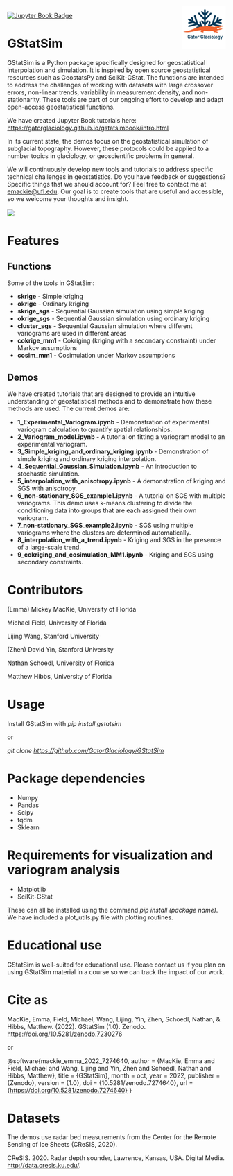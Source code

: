 <img src ="/images/GatorGlaciologyLogo-01.jpg" width="100" align = "right">

[![Jupyter Book Badge](https://jupyterbook.org/badge.svg)](<https://gatorglaciology.github.io/gstatsimbook/intro.html>)


# GStatSim
GStatSim is a Python package specifically designed for geostatistical interpolation and simulation. It is inspired by open source geostatistical resources such as GeostatsPy and SciKit-GStat. The functions are intended to address the challenges of working with datasets with large crossover errors, non-linear trends, variability in measurement density, and non-stationarity. These tools are part of our ongoing effort to develop and adapt open-access geostatistical functions.

We have created Jupyter Book tutorials here: https://gatorglaciology.github.io/gstatsimbook/intro.html

In its current state, the demos focus on the geostatistical simulation of subglacial topography. However, these protocols could be applied to a number topics in glaciology, or geoscientific problems in general.

We will continuously develop new tools and tutorials to address specific technical challenges in geostatistics. Do you have feedback or suggestions? Specific things that we should account for? Feel free to contact me at emackie@ufl.edu. Our goal is to create tools that are useful and accessible, so we welcome your thoughts and insight.

<img src ="/images/GStat-sim_master_figure.png" align = "center">

# Features

## Functions
Some of the tools in GStatSim:

* **skrige** - Simple kriging
* **okrige** - Ordinary kriging
* **skrige_sgs** - Sequential Gaussian simulation using simple kriging
* **okrige_sgs** - Sequential Gaussian simulation using ordinary kriging
* **cluster_sgs** - Sequential Gaussian simulation where different variograms are used in different areas
* **cokrige_mm1** - Cokriging (kriging with a secondary constraint) under Markov assumptions 
* **cosim_mm1** - Cosimulation under Markov assumptions

## Demos
We have created tutorials that are designed to provide an intuitive understanding of geostatistical methods and to demonstrate how these methods are used. The current demos are:

* **1_Experimental_Variogram.ipynb** - Demonstration of experimental variogram calculation to quantify spatial relationships.
* **2_Variogram_model.ipynb** - A tutorial on fitting a variogram model to an experimental variogram.
* **3_Simple_kriging_and_ordinary_kriging.ipynb** - Demonstration of simple kriging and ordinary kriging interpolation.
* **4_Sequential_Gaussian_Simulation.ipynb** - An introduction to stochastic simulation.
* **5_interpolation_with_anisotropy.ipynb** - A demonstration of kriging and SGS with anisotropy.
* **6_non-stationary_SGS_example1.ipynb** - A tutorial on SGS with multiple variograms. This demo uses k-means clustering to divide the conditioning data into groups that are each assigned their own variogram.
* **7_non-stationary_SGS_example2.ipynb** - SGS using multiple variograms where the clusters are determined automatically.
* **8_interpolation_with_a_trend.ipynb** - Kriging and SGS in the presence of a large-scale trend.
* **9_cokriging_and_cosimulation_MM1.ipynb** - Kriging and SGS using secondary constraints.



# Contributors
(Emma) Mickey MacKie, University of Florida

Michael Field, University of Florida

Lijing Wang, Stanford University

(Zhen) David Yin, Stanford University

Nathan Schoedl, University of Florida

Matthew Hibbs, University of Florida

# Usage

Install GStatSim with *pip install gstatsim*

or

*git clone https://github.com/GatorGlaciology/GStatSim*



# Package dependencies
* Numpy
* Pandas
* Scipy
* tqdm
* Sklearn

# Requirements for visualization and variogram analysis
* Matplotlib
* SciKit-GStat

These can all be installed using the command *pip install (package name)*. We have included a plot_utils.py file with plotting routines.

# Educational use

GStatSim is well-suited for educational use. Please contact us if you plan on using GStatSim material in a course so we can track the impact of our work.

# Cite as

MacKie, Emma, Field, Michael, Wang, Lijing, Yin, Zhen, Schoedl, Nathan, & Hibbs, Matthew. (2022). GStatSim (1.0). Zenodo. https://doi.org/10.5281/zenodo.7230276

or

@software{mackie_emma_2022_7274640,
  author       = {MacKie, Emma and
                  Field, Michael and
                  Wang, Lijing and
                  Yin, Zhen and
                  Schoedl, Nathan and
                  Hibbs, Matthew},
  title        = {GStatSim},
  month        = oct,
  year         = 2022,
  publisher    = {Zenodo},
  version      = {1.0},
  doi          = {10.5281/zenodo.7274640},
  url          = {https://doi.org/10.5281/zenodo.7274640}
}

# Datasets

The demos use radar bed measurements from the Center for the Remote Sensing of Ice Sheets (CReSIS, 2020).

CReSIS. 2020. Radar depth sounder, Lawrence, Kansas, USA. Digital Media. http://data.cresis.ku.edu/.
